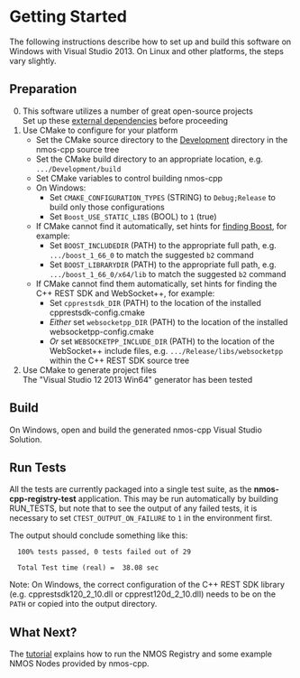 # Getting Started

The following instructions describe how to set up and build this software on Windows with Visual Studio 2013.
On Linux and other platforms, the steps vary slightly.

## Preparation

0. This software utilizes a number of great open-source projects  
   Set up these [external dependencies](Dependencies.md#preparation) before proceeding
1. Use CMake to configure for your platform
   - Set the CMake source directory to the [Development](../Development) directory in the nmos-cpp source tree
   - Set the CMake build directory to an appropriate location, e.g. ``.../Development/build``
   - Set CMake variables to control building nmos-cpp
   - On Windows:
     - Set ``CMAKE_CONFIGURATION_TYPES`` (STRING) to ``Debug;Release`` to build only those configurations
     - Set ``Boost_USE_STATIC_LIBS`` (BOOL) to ``1`` (true)
   - If CMake cannot find it automatically, set hints for [finding Boost](https://cmake.org/cmake/help/latest/module/FindBoost.html), for example:
     - Set ``BOOST_INCLUDEDIR`` (PATH) to the appropriate full path, e.g. ``.../boost_1_66_0`` to match the suggested ``b2`` command
     - Set ``BOOST_LIBRARYDIR`` (PATH) to the appropriate full path, e.g. ``.../boost_1_66_0/x64/lib`` to match the suggested ``b2`` command
   - If CMake cannot find them automatically, set hints for finding the C++ REST SDK and WebSocket++, for example:
     - Set ``cpprestsdk_DIR`` (PATH) to the location of the installed cpprestsdk-config.cmake
     - *Either* set ``websocketpp_DIR`` (PATH) to the location of the installed websocketpp-config.cmake
     - *Or* set ``WEBSOCKETPP_INCLUDE_DIR`` (PATH) to the location of the WebSocket++ include files, e.g. ``.../Release/libs/websocketpp`` within the C++ REST SDK source tree
2. Use CMake to generate project files  
   The "Visual Studio 12 2013 Win64" generator has been tested

## Build

On Windows, open and build the generated nmos-cpp Visual Studio Solution.

## Run Tests

All the tests are currently packaged into a single test suite, as the **nmos-cpp-registry-test** application.
This may be run automatically by building RUN_TESTS, but note that to see the output of any failed tests,
it is necessary to set ``CTEST_OUTPUT_ON_FAILURE`` to ``1`` in the environment first.

The output should conclude something like this:

```
  100% tests passed, 0 tests failed out of 29
  
  Total Test time (real) =  38.08 sec
```

Note: On Windows, the correct configuration of the C++ REST SDK library (e.g. cpprestsdk120_2_10.dll or cpprest120d_2_10.dll) needs to be on the ``PATH`` or copied into the output directory.

## What Next?

The [tutorial](Tutorial.md) explains how to run the NMOS Registry and some example NMOS Nodes provided by nmos-cpp.
